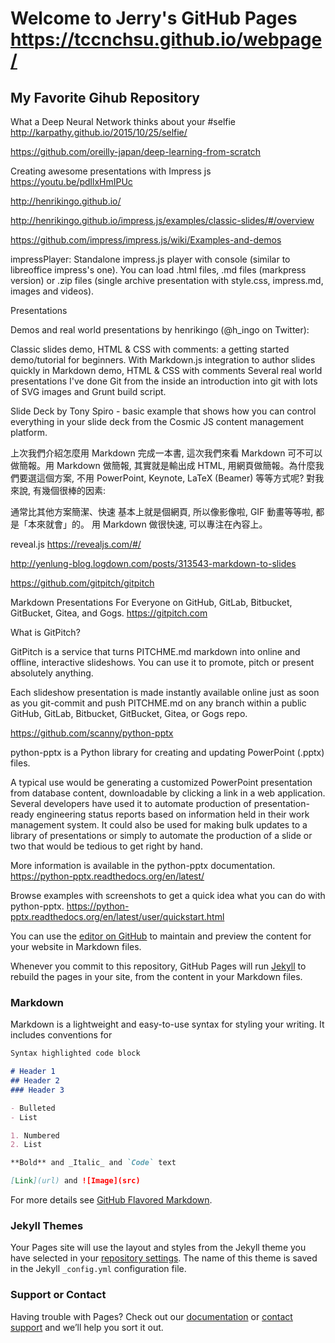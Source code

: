 # Welcome to Jerry's GitHub Pages    https://tccnchsu.github.io/webpage/

## My Favorite Gihub Repository

What a Deep Neural Network thinks about your #selfie
http://karpathy.github.io/2015/10/25/selfie/

https://github.com/oreilly-japan/deep-learning-from-scratch


Creating awesome presentations with Impress js
https://youtu.be/pdllxHmIPUc

http://henrikingo.github.io/

http://henrikingo.github.io/impress.js/examples/classic-slides/#/overview


https://github.com/impress/impress.js/wiki/Examples-and-demos

impressPlayer: Standalone impress.js player with console (similar to libreoffice impress's one). You can load .html files, .md files (markpress version) or .zip files (single archive presentation with style.css, impress.md, images and videos).

Presentations

Demos and real world presentations by henrikingo (@h_ingo on Twitter):

Classic slides demo, HTML & CSS with comments: a getting started demo/tutorial for beginners.
With Markdown.js integration to author slides quickly in Markdown demo, HTML & CSS with comments
Several real world presentations I've done
Git from the inside an introduction into git with lots of SVG images and Grunt build script.

Slide Deck by Tony Spiro - basic example that shows how you can control everything in your slide deck from the Cosmic JS content management platform.

上次我們介紹怎麼用 Markdown 完成一本書, 這次我們來看 Markdown 可不可以做簡報。用 Markdown 做簡報, 其實就是輸出成 HTML, 用網頁做簡報。為什麼我們要選這個方案, 不用 PowerPoint, Keynote, LaTeX (Beamer) 等等方式呢? 對我來說, 有幾個很棒的因素:

通常比其他方案簡潔、快速
基本上就是個網頁, 所以像影像啦, GIF 動畫等等啦, 都是「本來就會」的。
用 Markdown 做很快速, 可以專注在內容上。

reveal.js
https://revealjs.com/#/



http://yenlung-blog.logdown.com/posts/313543-markdown-to-slides


https://github.com/gitpitch/gitpitch  

Markdown Presentations For Everyone on GitHub, GitLab, Bitbucket, GitBucket, Gitea, and Gogs. https://gitpitch.com

What is GitPitch?

GitPitch is a service that turns PITCHME.md markdown into online and offline, interactive slideshows. You can use it to promote, pitch or present absolutely anything.

Each slideshow presentation is made instantly available online just as soon as you git-commit and push PITCHME.md on any branch within a public GitHub, GitLab, Bitbucket, GitBucket, Gitea, or Gogs repo.

https://github.com/scanny/python-pptx

python-pptx is a Python library for creating and updating PowerPoint (.pptx) files.

A typical use would be generating a customized PowerPoint presentation from database content, downloadable by clicking a link in a web application. Several developers have used it to automate production of presentation-ready engineering status reports based on information held in their work management system. It could also be used for making bulk updates to a library of presentations or simply to automate the production of a slide or two that would be tedious to get right by hand.

More information is available in the python-pptx documentation.
https://python-pptx.readthedocs.org/en/latest/

Browse examples with screenshots to get a quick idea what you can do with python-pptx. 
https://python-pptx.readthedocs.org/en/latest/user/quickstart.html



You can use the [editor on GitHub](https://github.com/tccnchsu/webpage/edit/master/README.md) to maintain and preview the content for your website in Markdown files.

Whenever you commit to this repository, GitHub Pages will run [Jekyll](https://jekyllrb.com/) to rebuild the pages in your site, from the content in your Markdown files.

### Markdown

Markdown is a lightweight and easy-to-use syntax for styling your writing. It includes conventions for

```markdown
Syntax highlighted code block

# Header 1    
## Header 2
### Header 3

- Bulleted
- List

1. Numbered
2. List

**Bold** and _Italic_ and `Code` text

[Link](url) and ![Image](src)
```

For more details see [GitHub Flavored Markdown](https://guides.github.com/features/mastering-markdown/).

### Jekyll Themes

Your Pages site will use the layout and styles from the Jekyll theme you have selected in your [repository settings](https://github.com/tccnchsu/webpage/settings). The name of this theme is saved in the Jekyll `_config.yml` configuration file.

### Support or Contact

Having trouble with Pages? Check out our [documentation](https://help.github.com/categories/github-pages-basics/) or [contact support](https://github.com/contact) and we’ll help you sort it out.
